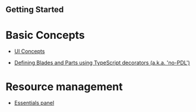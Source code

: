 
<a name="getting-started"></a>
## Getting Started

<!-- TODO:  Remove links to documents that are located in the master index or are otherwise known.  
In the meantime, some gitdown includes are commented out for npm run docs.
-->

<!--
<a name="common-scenarios"></a>
# Common scenarios

  gitdown": "include-headings", "file": "../templates/top-extensions-browse.md"}
-->
  
<a name="basic-concepts"></a>
# Basic Concepts

  * [UI Concepts](portalfx-ui-concepts.md#ui-concepts)


  * [Defining Blades and Parts using TypeScript decorators (a.k.a. 'no-PDL')](portalfx-no-pdl-programming.md#defining-blades-and-parts-using-typescript-decorators-a-k-a-no-pdl)

  
<!--
<a name="authentication"></a>
# Authentication

<!--
  gitdown": "include-headings", "file": "../templates/top-extensions-authentication.md"}


  gitdown": "include-headings", "file": "../templates/portalfx-extensions-parameter-collectors.md"}


gitdown": "include-headings", "file": "../templates/portalfx-provisioning-arm.md"}
-->

<a name="resource-management"></a>
# Resource management

<!--
gitdown": "include-headings", "file": "../templates/portalfx-assets.md"}
-->

* [Essentials panel](portalfx-essentials.md#essentials-panel)

  
  <!--
gitdown": "include-headings", "file": "../templates/top-blades-resourcemenu.md"}
-->

 * [Defining permissions and checking access](portalfx-permissions.md#defining-permissions-and-checking-access)


 

 

 

 

 * [Pricing Tier](portalfx-extension-pricing-tier.md#pricing-tier)


<a name="other"></a>
# Other

 {
   <!--
 gitdown": "include-headings", "file": "../templates/portalfx-load-configuration.md"}
-->